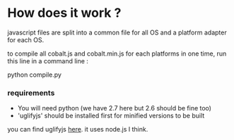 # How does it work ?

javascript files are split into a common file for all OS and a platform adapter for each OS.

to compile all cobalt.js and cobalt.min.js for each platforms in one time, run this line in a command line :

python compile.py

### requirements

* You will need python (we have 2.7 here but 2.6 should be fine too)
* 'uglifyjs' should be installed first for minified versions to be built

you can find uglifyjs [here](https://github.com/mishoo/UglifyJS). it uses node.js I think.

